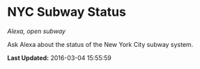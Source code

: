 # NYC Subway Status
*Alexa, open subway*

Ask Alexa about the status of the New York City subway system.

**Last Updated:** 2016-03-04 15:55:59
